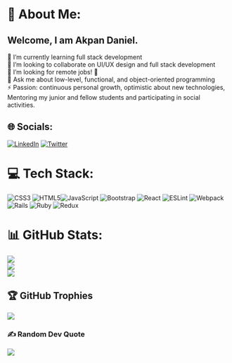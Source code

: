 # 💫 About Me:
## Welcome, I am Akpan Daniel.<br>
<!--   <p align="left"> <img src="https://komarev.com/ghpvc/?username=danutibe07&label=Profile%20views&color=4E2A84&style=flat-cube" alt="danutibe07" /></p> -->
<!-- ![coding](https://user-images.githubusercontent.com/30289772/208741012-2b7d9c93-0a2d-4e3d-af2d-e10bf319bbfd.gif)<br> -->
🌱 I’m currently learning full stack development<br>
👯 I’m looking to collaborate on UI/UX design and full stack development<br>
🤔 I’m looking for remote jobs! 🤩<br>
💬 Ask me about low-level, functional, and object-oriented programming<br>
⚡ Passion: continuous personal growth, optimistic about new technologies, Mentoring my junior and fellow students and participating in social activities.<br>


## 🌐 Socials:
[![LinkedIn](https://img.shields.io/badge/LinkedIn-%230077B5.svg?logo=linkedin&logoColor=white)](https://www.linkedin.com/in/akpan-daniel-785888215/)
[![Twitter](https://img.shields.io/badge/Twitter-%231DA1F2.svg?logo=Twitter&logoColor=white)](https://twitter.com/Danielutibe07) 

# 💻 Tech Stack:
![CSS3](https://img.shields.io/badge/css3-%231572B6.svg?style=plastic&logo=css3&logoColor=white)  ![HTML5](https://img.shields.io/badge/html5-%23E34F26.svg?style=plastic&logo=html5&logoColor=white)![JavaScript](https://img.shields.io/badge/javascript-%23323330.svg?style=plastic&logo=javascript&logoColor=%23F7DF1E)  ![Bootstrap](https://img.shields.io/badge/bootstrap-%23563D7C.svg?style=plastic&logo=bootstrap&logoColor=white)  ![React](https://img.shields.io/badge/react-%2320232a.svg?style=plastic&logo=react&logoColor=%2361DAFB)  ![ESLint](https://img.shields.io/badge/ESLint-4B3263?style=plastic&logo=eslint&logoColor=white)  ![Webpack](https://img.shields.io/badge/webpack-%238DD6F9.svg?style=plastic&logo=webpack&logoColor=black)  ![Rails](https://img.shields.io/badge/rails-%23CC0000.svg?style=plastic&logo=ruby-on-rails&logoColor=white)  ![Ruby](https://img.shields.io/badge/ruby-%23CC342D.svg?style=plastic&logo=ruby&logoColor=white)  ![Redux](https://img.shields.io/badge/redux-%23593d88.svg?style=plastic&logo=redux&logoColor=white)
 <!-- ![SASS](https://img.shields.io/badge/SASS-hotpink.svg?style=plastic&logo=SASS&logoColor=white)  -->
# 📊 GitHub Stats:
![](https://github-readme-stats.vercel.app/api?username=danutibe07&theme=merko&hide_border=false&include_all_commits=false&count_private=false)<br/>
![](https://github-readme-streak-stats.herokuapp.com/?user=danutibe07&theme=merko&hide_border=false)<br/>
![](https://github-readme-stats.vercel.app/api/top-langs/?username=danutibe07&theme=merko&hide_border=false&include_all_commits=false&count_private=false&layout=compact)

## 🏆 GitHub Trophies
![](https://github-profile-trophy.vercel.app/?username=danutibe07&theme=chalk&no-frame=false&no-bg=true&margin-w=4)

### ✍️ Random Dev Quote
![](https://quotes-github-readme.vercel.app/api?type=horizontal&theme=radical)
